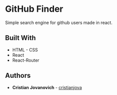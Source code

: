 # GitHub Finder 

Simple search engine for github users made in react.

## Built With

* HTML - CSS
* React
* React-Router


## Authors

* **Cristian Jovanovich** - [cristianjova](https://github.com/cristianjova)